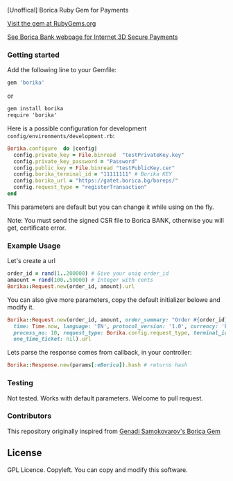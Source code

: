[Unoffical] Borica Ruby Gem for Payments

[Visit the gem at RubyGems.org](https://rubygems.org/gems/borika)

[See Borica Bank webpage for Internet 3D Secure Payments](https://www.borica.bg/en/products-and-services/Sigurni-plashtaniya-v-Internet-3d-secure-za-kartodarjatelya)

### Getting started

Add the following line to your Gemfile:

```ruby
gem 'borika'
```

or
```cmd
gem install borika
require 'borika'
```

Here is a possible configuration for development `config/environments/development.rb`:

```ruby
Borika.configure  do |config|
  config.private_key = File.binread  "testPrivateKey.key"
  config.private_key_password = "Password"
  config.public_key = File.binread "testPublicKey.cer"
  config.borika_terminal_id = "11111111" # Borika KEY 
  config.borika_url = "https://gatet.borica.bg/boreps/"
  config.request_type = "registerTransaction"
end
```
This parameters are default but you can change it while using on the fly.

Note: You must send the signed CSR file to Borica BANK, otherwise you will get, certificate error.

### Example Usage

Let's create a url

```ruby
order_id = rand(1..200000) # Give your uniq order_id
amaount = rand(100..50000) # Integer with cents
Borika::Request.new(order_id, amount).url
```

You can also give more parameters, copy the default initializer belowe and modify it.
```ruby
Borika::Request.new(order_id, amount, order_summary: "Order #{order_id}",
  time: Time.now, language: 'EN', protocol_version: '1.0', currency: 'EUR',
  process_no: 10, request_type: Borika.config.request_type, terminal_id: Borika.config.borika_terminal_id,
  one_time_ticket: nil).url
```

Lets parse the response comes from callback, in your controller:
```ruby
Borika::Response.new(params[:eBorica]).hash # returns hash
```

### Testing
Not tested. Works with default parameters. Welcome to pull request.

### Contributors
This repository originally inspired from
[Genadi Samokovarov's Borica Gem](https://github.com/gsamokovarov/borica)


## License

GPL Licence. Copyleft. You can copy and modify this software.
